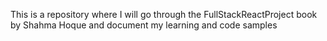 This is a repository where I will go through the FullStackReactProject book by Shahma Hoque and document my learning and code samples

